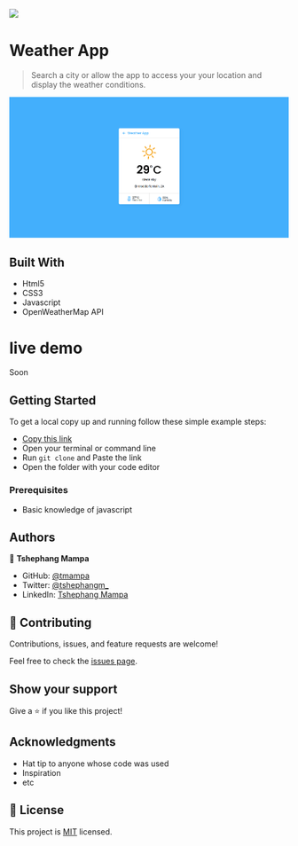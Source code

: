 ![](https://img.shields.io/badge/Microverse-blueviolet)

# Weather App

> Search a city or allow the app to access your your location and display the weather conditions.

![my screenshot](./screenshot.png)

## Built With

- Html5
- CSS3
- Javascript
- OpenWeatherMap API

# live demo
Soon

## Getting Started

To get a local copy up and running follow these simple example steps:

- [Copy this link](https://github.com/tmampa/to-do-list.git)
- Open your terminal or command line
- Run `git clone` and Paste the link
- Open the folder with your code editor


### Prerequisites
- Basic knowledge of javascript



## Authors

👤 **Tshephang Mampa**

- GitHub: [@tmampa](https://github.com/tmampa)
- Twitter: [@tshephangm_](https://twitter.com/tshephangm_)
- LinkedIn: [Tshephang Mampa](https://linkedin.com/in/tshephangmampa)

## 🤝 Contributing

Contributions, issues, and feature requests are welcome!

Feel free to check the [issues page](https://github.com/tmampa/to-do-list/issues).

## Show your support

Give a ⭐️ if you like this project!

## Acknowledgments

- Hat tip to anyone whose code was used
- Inspiration
- etc

## 📝 License

This project is [MIT](./MIT.md) licensed.